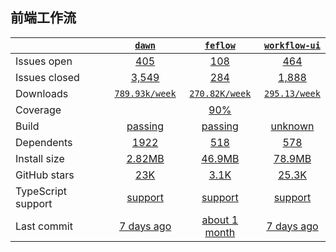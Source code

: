 ## 前端工作流
|   | [`dawn`][b0] | [`feflow`][r0] | [`workflow-ui`][n0] |
|---|:---:|:---:|:----:|
| Issues open           | [405][IO1] | [108][IO2] | [464][IO3] |
| Issues closed         | [3,549][IC1] | [284][IC2] | [1,888][IC3] |
| Downloads             | [`789.93k/week`][DL1] | [`270.82K/week`][DL2] | [`295.13/week`][DL3] |
| Coverage             |  | [90%][cover2] |  |
| Build                 | [passing][bd1] | [passing][bd2] | [unknown][bd3] |
| Dependents            | [1922][dep1] | [518][dep2] | [578][dep3] |
| Install size          | [2.82MB][IS1] | [46.9MB][IS2] | [78.9MB][IS3] |
| GitHub stars          | [23K][stars1] | [3.1K][stars2] | [25.3K][stars3] |
| TypeScript support    | [support][TS1] | [support][TS2] | [support][TS3] |
| Last commit           | [7 days ago][commits1] | [about 1 month][commits2] | [7 days ago][commits3] |

[b0]: https://github.com/alibaba/dawn
[r0]: https://github.com/Tencent/feflow
[n0]: https://github.com/go-workflow/workflow-ui

[IO1]: https://github.com/alibaba/dawn/issues
[IO2]: https://github.com/securingsincity/react-ace/issues
[IO3]: https://github.com/microsoft/monaco-editor/issues
[IC1]: https://github.com/alibaba/dawn/issues
[IC2]: https://github.com/securingsincity/react-ace/issues
[IC3]: https://github.com/microsoft/monaco-editor/issues

[DL1]: https://www.npmjs.com/package/codemirror
[DL2]: https://www.npmjs.com/package/react-ace
[DL3]: https://www.npmjs.com/package/monaco-editor

[cover2]: https://coveralls.io/github/securingsincity/react-ace

[bd1]: https://travis-ci.org/github/codemirror/CodeMirror
[bd2]: https://travis-ci.org/github/securingsincity/react-ace
[bd3]: https://travis-ci.org/github/microsoft/monaco-editor

[bug1]: https://github.com/react-grid-layout/react-grid-layout/issues
[bug2]: https://github.com/angular/flex-layout/issues?page=1&q=is%3Aissue+is%3Aopen
[bug3]: https://github.com/jbaysolutions/vue-grid-layout/issues

[dep1]: https://www.npmjs.com/package/codemirror
[dep2]: https://www.npmjs.com/package/react-ace
[dep3]: https://www.npmjs.com/package/monaco-editor

[IS1]: https://packagephobia.com/result?p=codemirror
[IS2]: https://packagephobia.com/result?p=react-ace
[IS3]: https://packagephobia.com/result?p=monaco-editor

[stars1]: https://github.com/codemirror/CodeMirror/stargazers
[stars2]: https://github.com/securingsincity/react-ace/stargazers
[stars3]: https://github.com/microsoft/monaco-editor/stargazers

[TS1]: https://www.npmjs.com/package/@types/codemirror
[TS2]: https://github.com/securingsincity/react-ace/search?l=typescript
[TS3]: https://github.com/microsoft/monaco-editor/search?l=typescript

[commits1]: https://github.com/codemirror/CodeMirror/commits
[commits2]: https://github.com/securingsincity/react-ace/commits
[commits3]: https://github.com/microsoft/monaco-editor/commits